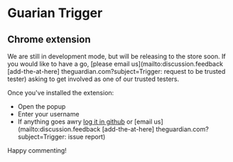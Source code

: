 # Guarian Trigger
## Chrome extension

We are still in development mode, but will be releasing to the store soon.
If you would like to have a go, [please email us](mailto:discussion.feedback [add-the-at-here] theguardian.com?subject=Trigger: request to be trusted tester) asking to get involved as one of our trusted testers. 

Once you've installed the extension:

* Open the popup
* Enter your username
* If anything goes awry [log it in github](https://github.com/jamesgorrie/trigger-chrome-extension/issues) or [email us](mailto:discussion.feedback [add-the-at-here] theguardian.com?subject=Trigger: issue report)

Happy commenting!
